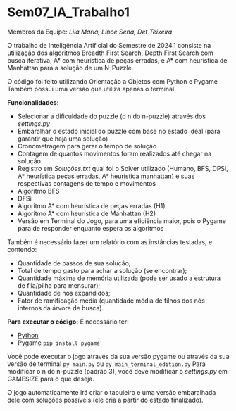 # Sem07_IA_Trabalho1
Membros da Equipe: _Lila Maria, Lince Sena, Det Teixeira_

O trabalho de Inteligência Artificial do Semestre de 2024.1 consiste na utilização dos algoritmos Breadth First Search, Depth First Search com busca iterativa, A* com heurística de peças erradas, e A* com heurística de Manhattan para a solução de um N-Puzzle.

O código foi feito utilizando Orientação a Objetos com Python e Pygame
Também possui uma versão que utiliza apenas o terminal

**Funcionalidades:**
- Selecionar a dificuldade do puzzle (o n do n-puzzle) através dos _settings.py_
- Embaralhar o estado inicial do puzzle com base no estado ideal (para garantir que haja uma solução)
- Cronometragem para gerar o tempo de solução
- Contagem de quantos movimentos foram realizados até chegar na solução
- Registro em _Soluções.txt_ qual foi o Solver utilizado (Humano, BFS, DPSi, A* heurística peças erradas, A* heurística manhattan) e suas respectivas contagens de tempo e movimentos
- Algoritmo BFS
- DFSi
- Algoritmo A* com heurística de peças erradas (H1)
- Algoritmo A* com heurística de Manhattan (H2)
- Versão em Terminal do Jogo, para uma eficiência maior, pois o Pygame para de responder enquanto espera os algoritmos

Também é necessário fazer um relatório com as instâncias testadas, e contendo:
- Quantidade de passos de sua solução;
- Total de tempo gasto para achar a solução (se encontrar);
- Quantidade máxima de memória utilizada (pode ser usado a estrutura de fila/pilha
para mensurar);
- Quantidade de nós expandidos;
- Fator de ramificação média (quantidade média de filhos dos nós internos da árvore
de busca).

**Para executar o código:**
É necessário ter:
- [Python](https://www.python.org/downloads/)
- Pygame `pip install pygame`

Você pode executar o jogo através da sua versão pygame ou através da sua versão de terminal
`py main.py`
ou
`py main_terminal_edition.py`
Para modificar o n do n-puzzle (padrão 3), você deve modificar o _settings.py_ em GAMESIZE para o que deseja.

O jogo automaticamente irá criar o tabuleiro e uma versão embaralhada dele com soluções possíveis (ele cria a partir do estado finalizado).
